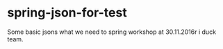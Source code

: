 # spring-json-for-test

Some basic jsons what we need to spring workshop at 30.11.2016r i duck team.
